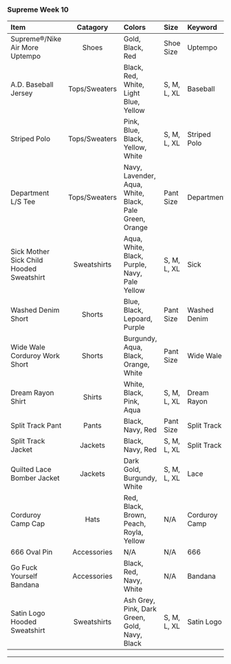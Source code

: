 

### Supreme Week 10 
| **Item**                                                                         | **Catagory**  | **Colors**                                                                          | **Size**    | **Keyword**    |
| :--------------------------------------------------------------------------------|:-------------:| :-----------------------------------------------------------------------------------|:------------|:---------------|
| Supreme®/Nike Air More Uptempo                                                   | Shoes         | Gold, Black, Red                                                                    | Shoe Size   | Uptempo        |
| A.D. Baseball Jersey                                                             | Tops/Sweaters | Black, Red, White, Light Blue, Yellow                                               | S, M, L, XL | Baseball       |
| Striped Polo                                                                     | Tops/Sweaters | Pink, Blue, Black, Yellow, White                                                    | S, M, L, XL | Striped Polo   |
| Department L/S Tee                                                               | Tops/Sweaters | Navy, Lavender, Aqua, White, Black, Pale Green, Orange                              | Pant Size   | Department     |
| Sick Mother Sick Child Hooded Sweatshirt                                         | Sweatshirts   | Aqua, White, Black, Purple, Navy, Pale Yellow                                       | S, M, L, XL | Sick           |
| Washed Denim Short                                                               | Shorts        | Blue, Black, Lepoard, Purple                                                        | Pant Size   | Washed Denim   |
| Wide Wale Corduroy Work Short                                                    | Shorts        | Burgundy, Aqua, Black, Orange, White                                                | Pant Size   | Wide Wale      |
| Dream Rayon Shirt                                                                | Shirts        | White, Black, Pink, Aqua                                                            | S, M, L, XL | Dream Rayon    |
| Split Track Pant                                                                 | Pants         | Black, Navy, Red                                                                    | Pant Size   | Split Track    |
| Split Track Jacket                                                               | Jackets       | Black, Navy, Red                                                                    | S, M, L, XL | Split Track    |
| Quilted Lace Bomber Jacket                                                       | Jackets       | Dark Gold, Burgundy, White                                                          | S, M, L, XL | Lace           |
| Corduroy Camp Cap                                                                | Hats          | Red, Black, Brown, Peach, Royla, Yellow                                             | N/A         | Corduroy Camp  |
| 666 Oval Pin                                                                     | Accessories   | N/A                                                                                 | N/A         | 666            |
| Go Fuck Yourself Bandana                                                         | Accessories   | Black, Red, Navy, White                                                             | N/A         | Bandana        |
| Satin Logo Hooded Sweatshirt                                                     | Sweatshirts   | Ash Grey, Pink, Dark Green, Gold, Navy, Black                                       | S, M, L, XL | Satin Logo     |
-------------------------------------------------------------------------------------------------------------------------------------------------------------------------------------------------------------------------
